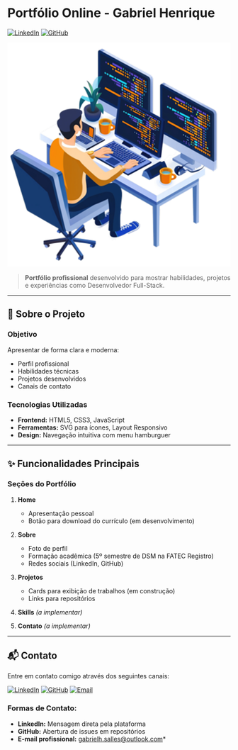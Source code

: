 # Portfólio Online - Gabriel Henrique

[![LinkedIn](https://img.shields.io/badge/LinkedIn-Connect-blue?logo=linkedin)](https://www.linkedin.com/in/gabrielhrodriguez/)
[![GitHub](https://img.shields.io/badge/GitHub-Follow-black?logo=github)](https://github.com/GabrielRodriguez153)

![Preview](imgs/Imagem.png)

> **Portfólio profissional** desenvolvido para mostrar habilidades, projetos e experiências como Desenvolvedor Full-Stack.

---

## 🚀 Sobre o Projeto

### Objetivo
Apresentar de forma clara e moderna:
- Perfil profissional
- Habilidades técnicas
- Projetos desenvolvidos
- Canais de contato

### Tecnologias Utilizadas
- **Frontend:** HTML5, CSS3, JavaScript
- **Ferramentas:** SVG para ícones, Layout Responsivo
- **Design:** Navegação intuitiva com menu hamburguer

---

## ✨ Funcionalidades Principais

### Seções do Portfólio
1. **Home**  
   - Apresentação pessoal
   - Botão para download do currículo (em desenvolvimento)

2. **Sobre**  
   - Foto de perfil
   - Formação acadêmica (5º semestre de DSM na FATEC Registro)
   - Redes sociais (LinkedIn, GitHub)

3. **Projetos**  
   - Cards para exibição de trabalhos (em construção)
   - Links para repositórios

4. **Skills** *(a implementar)*  
5. **Contato** *(a implementar)*

---

## 📬 Contato

Entre em contato comigo através dos seguintes canais:

[![LinkedIn](https://img.shields.io/badge/LinkedIn-Gabriel_Henrique-0077B5?style=for-the-badge&logo=linkedin)](https://www.linkedin.com/in/gabrielhrodriguez/)
[![GitHub](https://img.shields.io/badge/GitHub-GabrielRodriguez153-181717?style=for-the-badge&logo=github)](https://github.com/GabrielRodriguez153)
[![Email](https://img.shields.io/badge/Email-Contato_Profissional-D14836?style=for-the-badge&logo=gmail&logoColor=white)](mailto:gabrielh.salles@outlook.com)

### Formas de Contato:
- **LinkedIn:** Mensagem direta pela plataforma
- **GitHub:** Abertura de issues em repositórios
- **E-mail profissional:** gabrielh.salles@outlook.com*
